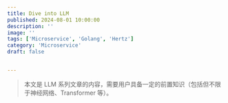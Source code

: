 ```yaml
---
title: Dive into LLM
published: 2024-08-01 10:00:00
description: ''
image: ''
tags: ['Microservice', 'Golang', 'Hertz']
category: 'Microservice'
draft: false 


---
```


>   本文是 LLM 系列文章的内容，需要用户具备一定的前置知识（包括但不限于神经网络、Transformer 等）。